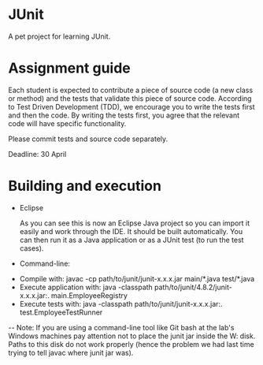 JUnit
=====

A pet project for learning JUnit.

Assignment guide
==

Each student is expected to contribute a piece of source code
(a new class or method) and the tests that validate this piece
of source code.
According to Test Driven Development (TDD), we encourage you to 
write the tests first and then the code. By writing the tests first,
you agree that the relevant code will have specific functionality.

Please commit tests and source code separately.

Deadline: 30 April

Building and execution
==

* Eclipse
  
  As you can see this is now an Eclipse Java project
  so you can import it easily and work through the IDE. It should 
  be built automatically. You can then run it as a Java application
  or as a JUnit test (to run the test cases).

* Command-line:

 - Compile with: javac -cp path/to/junit/junit-x.x.x.jar main/\*.java test/\*.java
 - Execute application with: java -classpath path/to/junit/4.8.2/junit-x.x.x.jar:. main.EmployeeRegistry
 - Execute tests with: java -classpath path/to/junit/junit-x.x.x.jar:. test.EmployeeTestRunner

--
Note: If you are using a command-line tool like Git bash at the lab's Windows machines pay attention not
to place the junit jar inside the W: disk. Paths to this disk do not work properly (hence the problem
we had last time trying to tell javac where junit jar was).
